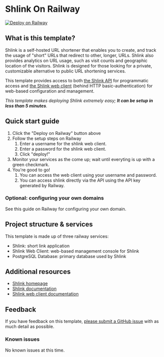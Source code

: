 # Shlink On Railway

[![Deploy on Railway](https://railway.app/button.svg)](https://railway.app/template/kwu__Y?referralCode=IFlm92)

## What is this template?

Shlink is a self-hosted URL shortener that enables you to create, and track the usage of  "short" URLs that redirect to other, longer, URLs.  Shlink also provides analytics on URL usage, such as visit counts and geographic location of the visitors. Shlink is designed for those looking for a private, customizable alternative to public URL shortening services.

This template provides access to both [the Shlink API](https://shlink.io/documentation/api-docs/) for programmatic access and [the Shlink web client](https://shlink.io/documentation/shlink-web-client/) (behind HTTP basic-authentication) for web-based configuration and management.

*This template makes deploying Shlink extremely easy; **It can be setup in less than 5 minutes**.*

## Quick start guide 

1. Click the "Deploy on Railway" button above 
2. Follow the setup steps on Railway 
   1. Enter a username for the shlink web client.
   2. Enter a password for the shlink web client.
   3. Click "deploy!"
3. Monitor your services as the come up; wait until everyting is up with a green checkmark.
4. You're good to go!
   1. You can access the web client using your username and password.
   2. You can access shlink directly via the API using the API key generated by Railway.

### Optional: configuring your own domains

See this guide on Railway for configuring your own domain. 

## Project structure & services

This template is made up of three railway services: 

- Shlink: short link application 
- Shlink Web Client: web-based management console for Shlink
- PostgreSQL Database: primary database used by Shlink

## Additional resources

- [Shlink homepage](https://shlink.io/)
- [Shlink documentation](https://shlink.io/documentation/)
- [Shlink web client documentation](https://shlink.io/documentation/shlink-web-client/)

## Feedback

If you have feedback on this template, [please submit a GitHub issue](https://github.com/mykalmachon/shlink-on-railway) with as much detail as possible. 

### Known issues

No known issues at this time.
